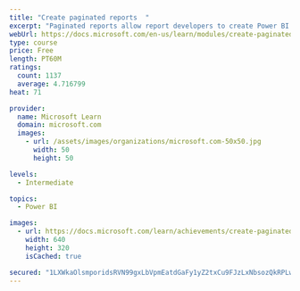 ```yaml
---
title: "Create paginated reports  "
excerpt: "Paginated reports allow report developers to create Power BI artifacts that have tightly controlled rendering requirements. Paginated reports are ideal for creating sales invoices, receipts, purchase orders, and tabular data. This module will teach you how to create reports, add parameters, and work with tables and charts in paginated reports."
webUrl: https://docs.microsoft.com/en-us/learn/modules/create-paginated-reports-power-bi/
type: course
price: Free
length: PT60M
ratings:
  count: 1137
  average: 4.716799
heat: 71

provider:
  name: Microsoft Learn
  domain: microsoft.com
  images:
    - url: /assets/images/organizations/microsoft.com-50x50.jpg
      width: 50
      height: 50

levels:
  - Intermediate

topics:
  - Power BI

images:
  - url: https://docs.microsoft.com/learn/achievements/create-paginated-reports-power-bi-social.png
    width: 640
    height: 320
    isCached: true

secured: "1LXWkaOlsmporidsRVN99gxLbVpmEatdGaFy1yZ2txCu9FJzLxNbsozQkRPLw/GrMgcSFAgzxvxrNTKcY4efeJi4gRtJtYqugr7TDuS1mivn1yDSGmB/UQDl3k9PlVoWiwuXkzS58PRV63F47OJCZTuz6jf3gddM1tcAW3iSH12aT/Iu/G/2KnYtw7xViniwkSx5omHcgkfIi6PZOpE5PT33H8VxGJB9d2yIFh1C1Od9f6KAbpnKRwFdgZKvmdbMaiTeiIgYQzbuNHGVa5iP3kqPqmt+6SGx4xLAxc52dSpW0hvSVSVOy6bi8uuguIuyi2Pa94Im/g5aMK2gOgP3AJCMVj+Kyztlnmp54sNadThYymgyaTQQLDbe8eU2c02qjgmwxoOxr8pkad2+5eH9BQHr/tMSSBtfgvt1UTSXfek=;xdd1cP72lt88mITB9KqnXA=="
---
```


